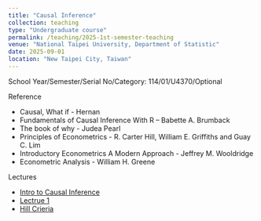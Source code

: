 ```yaml
---
title: "Causal Inference"
collection: teaching
type: "Undergraduate course"
permalink: /teaching/2025-1st-semester-teaching
venue: "National Taipei University, Department of Statistic"
date: 2025-09-01
location: "New Taipei City, Taiwan"
---
```


School Year/Semester/Serial No/Category: 114/01/U4370/Optional

Reference
* Causal, What if - Hernan
* Fundamentals of Causal Inference With R – Babette A. Brumback
* The book of why - Judea Pearl
* Principles of Econometrics - R. Carter Hill, William E. Griffiths and Guay C. Lim
* Introductory Econometrics A Modern Approach - Jeffrey M. Wooldridge
* Econometric Analysis - William H. Greene

Lectures
- [Intro to Causal Inference](http://sashawunycu.github.io/files/U4370/IntroCausal.pdf)
- [Lectrue 1](http://sashawunycu.github.io/files/U4370/Lec1.pdf)
- [Hill Crieria](http://sashawunycu.github.io/files/U4370/HillCriteria.pdf)